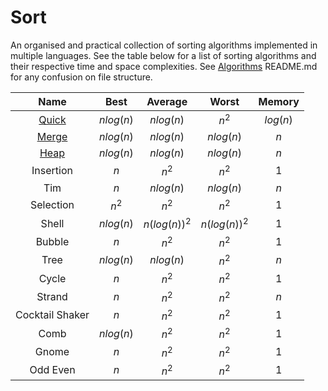 # Sort

An organised and practical collection of sorting algorithms implemented in multiple languages. See the table below for a list of sorting algorithms and their respective time and space complexities. See [Algorithms](..) README.md for any confusion on file structure.

| Name | Best | Average | Worst | Memory |
|:----:|:----:|:-------:|:-----:| :----: |
| [Quick](quick) | $nlog(n)$ | $nlog(n)$ | $n^2$ | $log(n)$ |
| [Merge](merge) | $nlog(n)$ | $nlog(n)$ | $nlog(n)$ | $n$ |
| [Heap](heap) | $nlog(n)$ | $nlog(n)$ | $nlog(n)$ | $n$ |
| Insertion | $n$ | $n^2$ | $n^2$ | $1$ |
| Tim | $n$ | $nlog(n)$ | $nlog(n)$ | $n$ |
| Selection | $n^2$ | $n^2$ | $n^2$ | $1$ |
| Shell | $nlog(n)$ | $n(log(n))^2$ | $n(log(n))^2$ | $1$ |
| Bubble | $n$ | $n^2$ | $n^2$ | $1$ |
| Tree | $nlog(n)$ | $nlog(n)$ | $n^2$ | $n$ |
| Cycle | $n$ | $n^2$ | $n^2$ | $1$ |
| Strand | $n$ | $n^2$ | $n^2$ | $n$ |
| Cocktail Shaker | $n$ | $n^2$ | $n^2$ | $1$ |
| Comb | $nlog(n)$ | $n^2$ | $n^2$ | $1$ |
| Gnome | $n$ | $n^2$ | $n^2$ | $1$ |
| Odd Even | $n$ | $n^2$ | $n^2$ | $1$ |